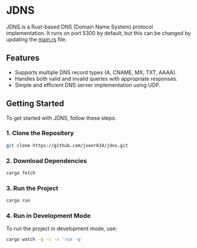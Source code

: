 # JDNS

JDNS is a Rust-based DNS (Domain Name System) protocol implementation. It runs on port 5300 by default, but this can be changed by updating the [main.rs](src/main.rs) file.

## Features

-   Supports multiple DNS record types (A, CNAME, MX, TXT, AAAA).
-   Handles both valid and invalid queries with appropriate responses.
-   Simple and efficient DNS server implementation using UDP.

## Getting Started

To get started with JDNS, follow these steps:

### 1. Clone the Repository

```bash
git clone https://github.com/jveer634/jdns.git
```

### 2. Download Dependencies

```bash
cargo fetch
```

### 3. Run the Project

```bash
cargo run
```

### 4. Run in Development Mode

To run the project in development mode, use:

```bash
cargo watch -q -c -x 'run -q'
```
